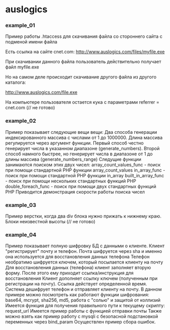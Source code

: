 # auslogics

### example_01
Пример работы .htaccess для скачивания файла со стороннего сайта с подменой имени файла

Есть ссылка на сайте cnet.com: http://www.auslogics.com/files/myfile.exe

При скачивании данного файла пользователь действительно получает файл myfile.exe

Но на самом деле происходит скачивание другого файла из другого каталога:

http://www.auslogics.com/file.exe

На компьютере пользователя остается кука с параметрами referrer = cnet.com (// не готово)

### example_02
Пример показывает следующие вещи вещи:
Два способа генерации индексированного массива с числами от 1 до 1000000.
Длина массива регулируется через аргумент функции.
Первый способ честно генерирует числа в указанном диапазоне (generate_numbers).
Второй способ намного быстрее, но генерирует числа в диапазоне от 1 до длины массива (generate_numbers_range)
Следущие функции занимаются поиском этих двух чисел:
array_count_values_func - поиск при помощи стандартной PHP функции array_count_values
in_array_func - поиск при помощи стандартной PHP функции in_array
built_in_array_func - поиск при помощи нескольких стандартных функций PHP
double_foreach_func - поиск при помощи двух стандартных функций PHP
Приводится демонстрация скорости работы поиска чисел

### example_03
Пример верстки, когда два div блока нужно прижать к нижнему краю.
Блоки неизвестной высоты (// не готово)

### example_04





Пример показывает полную шифровку БД с данными о клиенте.
Клиент "регистрирует" почту и телефон.
Почта шифруется через sha и именно она используется для восстановления данных телефона
Телефон необратимо шифруется ключем, который посылается клиенту на почту
Для восстановления данных (телефона) клиент заполняет вторую форму.
После этого ему приходит ссылка/инструкция для восстановления
Клиент дополняет ссылку ключем (полученным при регистрации на почту). Ссылка действует определенной время.
Система дешифрует телефон и отправляет клиенту на почту.
В данном примере можно посмотреть как работают функции шифрования:
base64, mcrypt, sha256, md5, работа с "солью" и защитой от коллизий
Имеется функция для получения правильного пути к текущему скрипту: request_url
Имеется пример работы с функцией отправки почты
Также можно взять как пример работу с mysqli с безопасной подстановкой переменных через bind_param
Осуществлен пример сбора ошибок.

